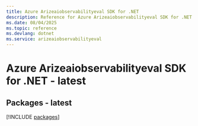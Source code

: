 ```yaml
---
title: Azure Arizeaiobservabilityeval SDK for .NET
description: Reference for Azure Arizeaiobservabilityeval SDK for .NET
ms.date: 08/04/2025
ms.topic: reference
ms.devlang: dotnet
ms.service: arizeaiobservabilityeval
---
```

# Azure Arizeaiobservabilityeval SDK for .NET - latest
## Packages - latest
[!INCLUDE [packages](arizeaiobservabilityeval-index.md)]